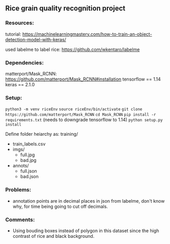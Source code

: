 ## Rice grain quality recognition project

### Resources:
tutorial: https://machinelearningmastery.com/how-to-train-an-object-detection-model-with-keras/

used labelme to label rice: https://github.com/wkentaro/labelme

### Dependencies:
matterport/Mask_RCNN: https://github.com/matterport/Mask_RCNN#installation
tensorflow == 1.14
keras == 2.1.0


### Setup:
`python3 -m venv riceEnv`
`source riceEnv/bin/activate`
`git clone https://github.com/matterport/Mask_RCNN`
`cd Mask_RCNN`
`pip install -r requirements.txt` (needs to downgrade tensorflow to 1.14)
`python setup.py install`

Define folder heiarchy as:
training/
- train_labels.csv
- imgs/
    - full.jpg
    - bad.jpg
- annots/
    - full.json
    - bad.json

### Problems:
- annotation points are in decimal places in json from labelme, don't know why, for time being going to cut off decimals.

### Comments:
- Using bouding boxes instead of polygon in this dataset since the high contrast of rice and black background.